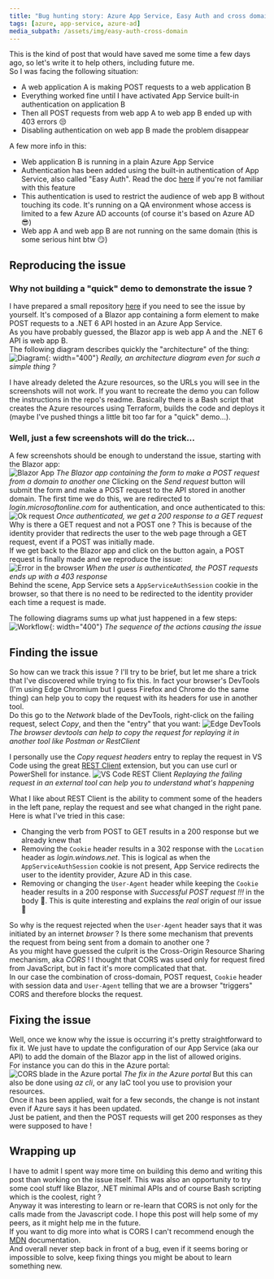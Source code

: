 ```yaml
---
title: "Bug hunting story: Azure App Service, Easy Auth and cross domain POST queries"
tags: [azure, app-service, azure-ad]
media_subpath: /assets/img/easy-auth-cross-domain
---
```


This is the kind of post that would have saved me some time a few days ago, so let's write it to help others, including future me.  
So I was facing the following situation:
- A web application A is making POST requests to a web application B
- Everything worked fine until I have activated App Service built-in authentication on application B
- Then all POST requests from web app A to web app B ended up with 403 errors 😒
- Disabling authentication on web app B made the problem disappear

A few more info in this:
- Web application B is running in a plain Azure App Service
- Authentication has been added using the built-in authentication of App Service, also called "Easy Auth". Read the doc [here](https://docs.microsoft.com/en-us/azure/app-service/overview-authentication-authorization) if you're not familiar with this feature
- This authentication is used to restrict the audience of web app B without touching its code. It's running on a QA environment whose access is limited to a few Azure AD accounts (of course it's based on Azure AD 😎)
- Web app A and web app B are not running on the same domain (this is some serious hint btw 😏)


## Reproducing the issue

### Why not building a "quick" demo to demonstrate the issue ?
I have prepared a small repository [here](https://github.com/xaviermignot/azure-easy-auth-cross-domain-post) if you need to see the issue by yourself. It's composed of a Blazor app containing a form element to make POST requests to a .NET 6 API hosted in an Azure App Service.  
As you have probably guessed, the Blazor app is web app A and the .NET 6 API is web app B.  
The following diagram describes quickly the "architecture" of the thing:  
![Diagram](/01-diagram.png){: width="400"} _Really, an architecture diagram even for such a simple thing ?_  

I have already deleted the Azure resources, so the URLs you will see in the screenshots will not work. If you want to recreate the demo you can follow the instructions in the repo's readme. Basically there is a Bash script that creates the Azure resources using Terraform, builds the code and deploys it (maybe I've pushed things a little bit too far for a "quick" demo...).  

### Well, just a few screenshots will do the trick...
A few screenshots should be enough to understand the issue, starting with the Blazor app:  
![Blazor App](/02-screenshot-app.png) _The Blazor app containing the form to make a POST request from a domain to another one_
Clicking on the _Send request_ button will submit the form and make a POST request to the API stored in another domain. The first time we do this, we are redirected to _login.microsoftonline.com_ for authentication, and once authenticated to this:  
![Ok request](/03-screenshot-ok.png) _Once authenticated, we get a 200 response to a GET request_  
Why is there a GET request and not a POST one ? This is because of the identity provider that redirects the user to the web page through a GET request, event if a POST was initially made.  
If we get back to the Blazor app and click on the button again, a POST request is finally made and we reproduce the issue:  
![Error in the browser](/04-screenshot-error.png) _When the user is authenticated, the POST requests ends up with a 403 response_  
Behind the scene, App Service sets a `AppServiceAuthSession` cookie in the browser, so that there is no need to be redirected to the identity provider each time a request is made.

The following diagrams sums up what just happened in a few steps:
![Workflow](/05-workflow.png){: width="400"} _The sequence of the actions causing the issue_


## Finding the issue

So how can we track this issue ? I'll try to be brief, but let me share a trick that I've discovered while trying to fix this. In fact your browser's DevTools (I'm using Edge Chromium but I guess Firefox and Chrome do the same thing) can help you to copy the request with its headers for use in another tool.  
Do this go to the _Network_ blade of the DevTools, right-click on the failing request, select _Copy_, and then the "entry" that you want:
![Edge DevTools](/06-screenshot-devtools.png) _The browser devtools can help to copy the request for replaying it in another tool like Postman or RestClient_  

I personally use the _Copy request headers_ entry to replay the request in VS Code using the great [REST Client](https://marketplace.visualstudio.com/items?itemName=humao.rest-client) extension, but you can use curl or PowerShell for instance.
![VS Code REST Client](/07-vscode-restclient.png) _Replaying the failing request in an external tool can help you to understand what's happening_

What I like about REST Client is the ability to comment some of the headers in the left pane, replay the request and see what changed in the right pane.  
Here is what I've tried in this case:
- Changing the verb from POST to GET results in a 200 response but we already knew that
- Removing the `Cookie` header results in a 302 response with the `Location` header as _login.windows.net_. This is logical as when the `AppServiceAuthSession` cookie is not present, App Service redirects the user to the identity provider, Azure AD in this case.
- Removing or changing the `User-Agent` header while keeping the `Cookie` header results in a 200 response with _Successful POST request !!!_ in the body 🤯. This is quite interesting and explains the _real_ origin of our issue 🤔

So why is the request rejected when the `User-Agent` header says that it was initiated by an internet _browser_ ? Is there some mechanism that prevents the request from being sent from a domain to another one ?  
As you might have guessed the culprit is the Cross-Origin Resource Sharing mechanism, aka _CORS_ ! I thought that CORS was used only for request fired from JavaScript, but in fact it's more complicated that that.  
In our case the combination of cross-domain, POST request, `Cookie` header with session data and `User-Agent` telling that we are a browser "triggers" CORS and therefore blocks the request.


## Fixing the issue

Well, once we know why the issue is occurring it's pretty straightforward to fix it. We just have to update the configuration of our App Service (aka our API) to add the domain of the Blazor app in the list of allowed origins.  
For instance you can do this in the Azure portal:  
![CORS blade in the Azure portal](/08-azure-portal-cors.png) _The fix in the Azure portal_
But this can also be done using _az cli_, or any IaC tool you use to provision your resources.  
Once it has been applied, wait for a few seconds, the change is not instant even if Azure says it has been updated.  
Just be patient, and then the POST requests will get 200 responses as they were supposed to have !


## Wrapping up

I have to admit I spent way more time on building this demo and writing this post than working on the issue itself. This was also an opportunity to try some cool stuff like Blazor, .NET minimal APIs and of course Bash scripting which is the coolest, right ?  
Anyway it was interesting to learn or re-learn that CORS is not only for the calls made from the Javascript code. I hope this post will help some of my peers, as it might help me in the future.  
If you want to dig more into what is CORS I can't recommend enough the [MDN](https://developer.mozilla.org/en-US/docs/Web/HTTP/CORS) documentation.  
And overall never step back in front of a bug, even if it seems boring or impossible to solve, keep fixing things you might be about to learn something new.